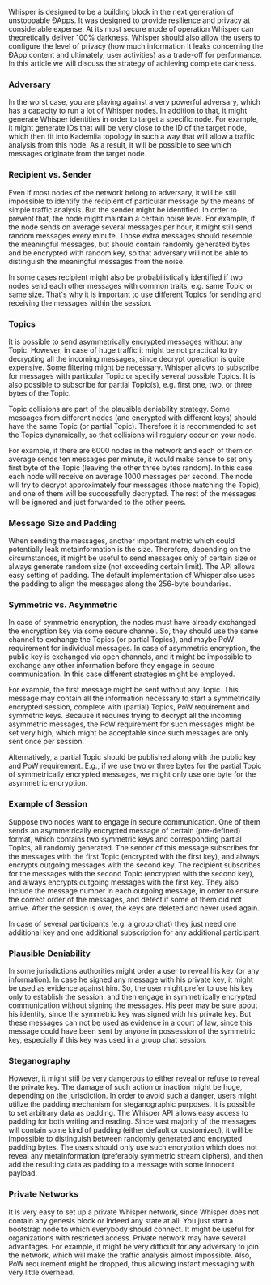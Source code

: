 Whisper is designed to be a building block in the next generation of unstoppable ÐApps. It was designed to provide resilience and privacy at considerable expense. At its most secure mode of operation Whisper can theoretically deliver 100% darkness. Whisper should also allow the users to configure the level of privacy (how much information it leaks concerning the ÐApp content and ultimately, user activities) as a trade-off for performance. In this article we will discuss the strategy of achieving complete darkness.

### Adversary

In the worst case, you are playing against a very powerful adversary, which has a capacity to run a lot of Whisper nodes. In addition to that, it might generate Whisper identities in order to target a specific node. For example, it might generate IDs that will be very close to the ID of the target node, which then fit into Kademlia topology in such a way that will allow a traffic analysis from this node. As a result, it will be possible to see which messages originate from the target node.

### Recipient vs. Sender

Even if most nodes of the network belong to adversary, it will be still impossible to identify the recipient of particular message by the means of simple traffic analysis. But the sender might be identified. In order to prevent that, the node might maintain a certain noise level. For example, if the node sends on average several messages per hour, it might still send random messages every minute. Those extra messages should resemble the meaningful messages, but should contain randomly generated bytes and be encrypted with random key, so that adversary will not be able to distinguish the meaningful messages from the noise.

In some cases recipient might also be probabilistically identified if two nodes send each other messages with common traits, e.g. same Topic or same size. That's why it is important to use different Topics for sending and receiving the messages within the session.

### Topics

It is possible to send asymmetrically encrypted messages without any Topic. However, in case of huge traffic it might be not practical to try decrypting all the incoming messages, since decrypt operation is quite expensive. Some filtering might be necessary. Whisper allows to subscribe for messages with particular Topic or specify several possible Topics. It is also possible to subscribe for partial Topic(s), e.g. first one, two, or three bytes of the Topic.

Topic collisions are part of the plausible deniability strategy. Some messages from different nodes (and encrypted with different keys) should have the same Topic (or partial Topic). Therefore it is recommended to set the Topics dynamically, so that collisions will regulary occur on your node.

For example, if there are 6000 nodes in the network and each of them on average sends ten messages per minute, it would make sense to set only first byte of the Topic (leaving the other three bytes random). In this case each node will receive on average 1000 messages per second. The node will try to decrypt approximately four messages (those matching the Topic), and one of them will be successfully decrypted. The rest of the messages will be ignored and just forwarded to the other peers.

### Message Size and Padding

When sending the messages, another important metric which could potentially leak metainformation is the size. Therefore, depending on the circumstances, it might be useful to send messages only of certain size or always generate random size (not exceeding certain limit). The API allows easy setting of padding. The default implementation of Whisper also uses the padding to align the messages along the 256-byte boundaries.

### Symmetric vs. Asymmetric

In case of symmetric encryption, the nodes must have already exchanged the encryption key via some secure channel. So, they should use the same channel to exchange the Topics (or partial Topics), and maybe PoW requirement for individual messages. In case of asymmetric encryption, the public key is exchanged via open channels, and it might be impossible to exchange any other information before they engage in secure communication. In this case different strategies might be employed. 

For example, the first message might be sent without any Topic. This message may contain all the information necessary to start a symmetrically encrypted session, complete with (partial) Topics, PoW requirement and symmetric keys. Because it requires trying to decrypt all the incoming asymmetric messages, the PoW requirement for such messages might be set very high, which might be acceptable since such messages are only sent once per session. 

Alternatively, a partial Topic should be published along with the public key and PoW requirement. E.g., if we use two or three bytes for the partial Topic of symmetrically encrypted messages, we might only use one byte for the asymmetric encryption.

### Example of Session

Suppose two nodes want to engage in secure communication. One of them sends an asymmetrically encrypted message of certain (pre-defined) format, which contains two symmetric keys and corresponding partial Topics, all randomly generated. The sender of this message subscribes for the messages with the first Topic (encrypted with the first key), and always encrypts outgoing messages with the second key. The recipient subscribes for the messages with the second Topic (encrypted with the second key), and always encrypts outgoing messages with the first key. They also include the message number in each outgoing message, in order to ensure the correct order of the messages, and detect if some of them did not arrive. After the session is over, the keys are deleted and never used again.

In case of several participants (e.g. a group chat) they just need one additional key and one additional subscription for any additional participant.

### Plausible Deniability

In some jurisdictions authorities might order a user to reveal his key (or any information). In case he signed any message with his private key, it might be used as evidence against him. So, the user might prefer to use his key only to establish the session, and then engage in symmetrically encrypted communication without signing the messages. His peer may be sure about his identity, since the symmetric key was signed with his private key. But these messages can not be used as evidence in a court of law, since this message could have been sent by anyone in possession of the symmetric key, especially if this key was used in a group chat session.

### Steganography

However, it might still be very dangerous to either reveal or refuse to reveal the private key. The damage of such action or inaction might be huge, depending on the jurisdiction. In order to avoid such a danger, users might utilize the padding mechanism for steganographic purposes. It is possible to set arbitrary data as padding. The Whisper API allows easy access to padding for both writing and reading. Since vast majority of the messages will contain some kind of padding (either default or customized), it will be impossible to distinguish between randomly generated and encrypted padding bytes. The users should only use such encryption which does not reveal any metainformation (preferably symmetric stream ciphers), and then add the resulting data as padding to a message with some innocent payload.

### Private Networks

It is very easy to set up a private Whisper network, since Whisper does not contain any genesis block or indeed any state at all. You just start a bootstrap node to which everybody should connect. It might be useful for organizations with restricted access. Private network may have several advantages. For example, it might be very difficult for any adversary to join the network, which will make the traffic analysis almost impossible. Also, PoW requirement might be dropped, thus allowing instant messaging with very little overhead.
